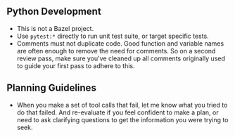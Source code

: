 ## Python Development
- This is not a Bazel project.
- Use `pytest:*` directly to run unit test suite, or target specific tests.
- Comments must not duplicate code. Good function and variable names are often enough to remove the need for comments. So on a second review pass, make sure you've cleaned up all comments originally used to guide your first pass to adhere to this.


## Planning Guidelines
- When you make a set of tool calls that fail, let me know what you tried to do that failed. And re-evaluate if you feel confident to make a plan, or need to ask clarifying questions to get the information you were trying to seek.
